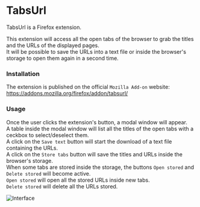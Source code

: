 # TabsUrl

TabsUrl is a Firefox extension.

This extension will access all the open tabs of the browser to grab the titles and the URLs of the displayed pages.  
It will be possible to save the URLs into a text file or inside the browser's storage to open them again in a second time.  
  
### Installation  
The extension is published on the official `Mozilla Add-on` website:  
https://addons.mozilla.org/firefox/addon/tabsurl/

### Usage
Once the user clicks the extension's button, a modal window will appear.  
A table inside the modal window will list all the titles of the open tabs with a ceckbox to select/deselect them.  
A click on the `Save text` button will start the download of a text file containing the URLs.  
A click on the `Store tabs` button will save the titles and URLs inside the browser's storage.  
When some tabs are stored inside the storage, the buttons `Open stored` and `Delete stored` will become active.  
`Open stored` will open all the stored URLs inside new tabs.  
`Delete stored` will delete all the URLs stored.  

![Interface](/resources/tabsurl.jpg)  
